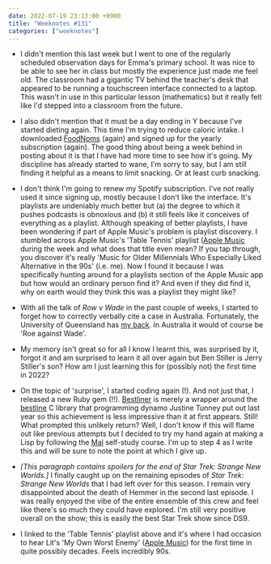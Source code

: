 ```yaml
---
date: 2022-07-19 23:13:00 +0900
title: "Weeknotes #131"
categories: ["weeknotes"]
---
```


- I didn't mention this last week but I went to one of the regularly scheduled observation days for Emma's primary school. It was nice to be able to see her in class but mostly the experience just made me feel old. The classroom had a gigantic TV behind the teacher's desk that appeared to be running a touchscreen interface connected to a laptop. This wasn't in use in this particular lesson (mathematics) but it really felt like I'd stepped into a classroom from the future.

- I also didn't mention that it must be a day ending in Y because I've started dieting again. This time I'm trying to reduce caloric intake. I downloaded [FoodNoms](https://foodnoms.com/) (again) and signed up for the yearly subscription (again). The good thing about being a week behind in posting about it is that I have had more time to see how it's going. My discipline has already started to wane, I'm sorry to say, but I am still finding it helpful as a means to limit snacking. Or at least curb snacking.

- I don't think I'm going to renew my Spotify subscription. I've not really used it since signing up, mostly because I don't like the interface. It's playlists are undeniably much better but (a) the degree to which it pushes podcasts is obnoxious and (b) it still feels like it conceives of everything as a playlist. Although speaking of better playlists, I have been wondering if part of Apple Music's problem is playlist discovery. I stumbled across Apple Music's 'Table Tennis' playlist ([Apple Music](https://music.apple.com/us/playlist/table-tennis/pl.587d29d68e0d43f595cec01085cb8ce9) during the week and what does that title even mean? If you tap through, you discover it's really 'Music for Older Millennials Who Especially Liked Alternative in the 90s' (i.e. me). Now I found it because I was specifically hunting around for a playlists section of the Apple Music app but how would an ordinary person find it? And even if they did find it, why on earth would they think this was a playlist they might like?

- With all the talk of _Row v Wade_ in the past couple of weeks, I started to forget how to correctly verbally cite a case in Australia. Fortunately, the University of Queensland has [my back](https://web.library.uq.edu.au/node/4368/6). In Australia it would of course be 'Roe against Wade'.

- My memory isn't great so for all I know I learnt this, was surprised by it, forgot it and am surprised to learn it all over again but Ben Stiller is Jerry Stiller's son? How am I just learning this for (possibly not) the first time in 2022?

- On the topic of 'surprise', I started coding again (!). And not just that, I released a new Ruby gem (!!). [Bestliner](https://github.com/pyrmont/bestliner) is merely a wrapper around the [bestline](https://github.com/jart/bestline) C library that programming dynamo Justine Tunney put out last year so this achievement is less impressive than it at first appears. Still! What prompted this unlikely return? Well, I don't know if this will flame out like previous attempts but I decided to try my hand again at making a Lisp by following the [Mal](https://github.com/kanaka/mal) self-study course. I'm up to step 4 as I write this and will be sure to note the point at which I give up.

- _[This paragraph contains spoilers for the end of _Star Trek: Strange New Worlds_.]_ I finally caught up on the remaining episodes of _Star Trek: Strange New Worlds_ that I had left over for this season. I remain very disappointed about the death of Hemmer in the second last episode. I was really enjoyed the vibe of the entire ensemble of this crew and feel like there's so much they could have explored. I'm still very positive overall on the show; this is easily the best Star Trek show since DS9.

- I linked to the 'Table Tennis' playlist above and it's where I had occasion to hear Lit's 'My Own Worst Enemy' ([Apple Music](https://music.apple.com/us/album/my-own-worst-enemy/258611802?i=258611995)) for the first time in quite possibly decades. Feels incredibly 90s.
